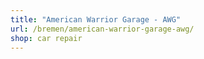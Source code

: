 ```yaml
---
title: "American Warrior Garage - AWG"
url: /bremen/american-warrior-garage-awg/
shop: car repair
---
```

